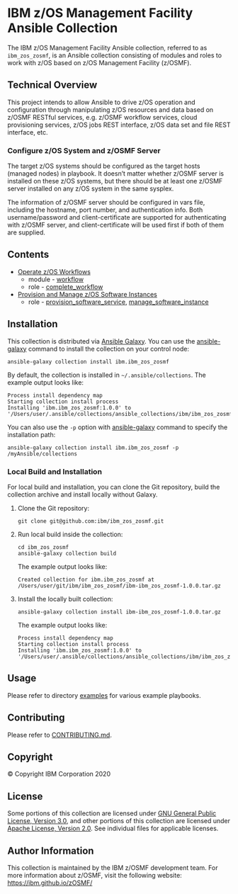 # IBM z/OS Management Facility Ansible Collection
The IBM z/OS Management Facility Ansible collection, referred to as `ibm_zos_zosmf`, is an Ansible collection consisting of modules and roles to work with z/OS based on z/OS Management Facility (z/OSMF).


## Technical Overview
This project intends to allow Ansible to drive z/OS operation and configuration through manipulating z/OS resources and data based on z/OSMF RESTful services, e.g. z/OSMF workflow services, cloud provisioning services, z/OS jobs REST interface, z/OS data set and file REST interface, etc.

### Configure z/OS System and z/OSMF Server
The target z/OS systems should be configured as the target hosts (managed nodes) in playbook. It doesn’t matter whether z/OSMF server is installed on these z/OS systems, but there should be at least one z/OSMF server installed on any z/OS system in the same sysplex. 

The information of z/OSMF server should be configured in vars file, including the hostname, port number, and authentication info. Both username/password and client-certificate are supported for authenticating with z/OSMF server, and client-certificate will be used first if both of them are supplied.


## Contents
- [Operate z/OS Workflows](docs/README_workflow.md)
    - module - [workflow](docs/README_workflow.md#Modules)
    - role - [complete_workflow](docs/README_workflow.md#Roles)
- [Provision and Manage z/OS Software Instances](docs/README_cpm.md)
    - role - [provision_software_service](docs/README_cpm.md#Roles), [manage_software_instance](docs/README_cpm.md#Roles)



## Installation
This collection is distributed via [Ansible Galaxy](https://galaxy.ansible.com/). You can use the [ansible-galaxy](https://docs.ansible.com/ansible/latest/cli/ansible-galaxy.html) command to install the collection on your control node:

```
ansible-galaxy collection install ibm.ibm_zos_zosmf
```

By default, the collection is installed in `~/.ansible/collections`. The example output looks like:

```
Process install dependency map
Starting collection install process
Installing 'ibm.ibm_zos_zosmf:1.0.0' to '/Users/user/.ansible/collections/ansible_collections/ibm/ibm_zos_zosmf'
```

You can also use the `-p` option with [ansible-galaxy](https://docs.ansible.com/ansible/latest/cli/ansible-galaxy.html) command to specify the installation path:

```
ansible-galaxy collection install ibm.ibm_zos_zosmf -p /myAnsible/collections
```

### Local Build and Installation
For local build and installation, you can clone the Git repository, build the collection archive and install locally without Galaxy.

1.  Clone the Git repository:
    ```
    git clone git@github.com:ibm/ibm_zos_zosmf.git
    ```

2.  Run local build inside the collection:
    ```
    cd ibm_zos_zosmf
    ansible-galaxy collection build
    ```

    The example output looks like:
    ```
    Created collection for ibm.ibm_zos_zosmf at /Users/user/git/ibm/ibm_zos_zosmf/ibm-ibm_zos_zosmf-1.0.0.tar.gz
    ```

3.  Install the locally built collection:
    ```
    ansible-galaxy collection install ibm-ibm_zos_zosmf-1.0.0.tar.gz
    ```

    The example output looks like:
    ```
    Process install dependency map
    Starting collection install process
    Installing 'ibm.ibm_zos_zosmf:1.0.0' to '/Users/user/.ansible/collections/ansible_collections/ibm/ibm_zos_zosmf'
    ```


## Usage
Please refer to directory [examples](examples/README.md) for various example playbooks.


## Contributing
Please refer to [CONTRIBUTING.md](CONTRIBUTING.md).


## Copyright
© Copyright IBM Corporation 2020


## License
Some portions of this collection are licensed under [GNU General Public License, Version 3.0](https://opensource.org/licenses/GPL-3.0), and other portions of this collection are licensed under [Apache License, Version 2.0](https://opensource.org/licenses/Apache-2.0). See individual files for applicable licenses.

## Author Information
This collection is maintained by the IBM z/OSMF development team. For more information about z/OSMF, visit the following website: https://ibm.github.io/zOSMF/